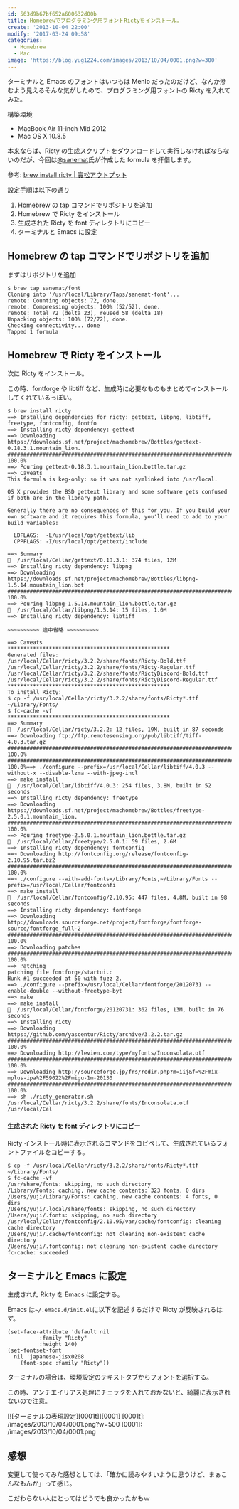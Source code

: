 ```yaml
---
id: 563d9b67bf652a600632d00b
title: Homebrewでプログラミング用フォントRictyをインストール。
create: '2013-10-04 22:00'
modify: '2017-03-24 09:58'
categories:
  - Homebrew
  - Mac
image: 'https://blog.yug1224.com/images/2013/10/04/0001.png?w=300'
---
```


ターミナルと Emacs のフォントはいつもは Menlo だったのだけど、なんか滲むよう見えるそんな気がしたので、プログラミング用フォントの Ricty を入れてみた。

構築環境

- MacBook Air 11-inch Mid 2012
- Mac OS X 10.8.5

本来ならば、Ricty の生成スクリプトをダウンロードして実行しなければならないのだが、今回は[@sanemat](https://twitter.com/sanemat)氏が作成した formula を拝借します。

参考: [brew install ricty | 實松アウトプット](http://sanematsu.wordpress.com/2013/05/11/brew-install-ricty/)

<!-- more -->

設定手順は以下の通り

1. Homebrew の tap コマンドでリポジトリを追加
2. Homebrew で Ricty をインストール
3. 生成された Ricty を font ディレクトリにコピー
4. ターミナルと Emacs に設定

## Homebrew の tap コマンドでリポジトリを追加

まずはリポジトリを追加

```
$ brew tap sanemat/font
Cloning into '/usr/local/Library/Taps/sanemat-font'...
remote: Counting objects: 72, done.
remote: Compressing objects: 100% (52/52), done.
remote: Total 72 (delta 23), reused 58 (delta 18)
Unpacking objects: 100% (72/72), done.
Checking connectivity... done
Tapped 1 formula
```

## Homebrew で Ricty をインストール

次に Ricty をインストール。

この時、fontforge や libtiff など、生成時に必要なものもまとめてインストールしてくれているっぽい。

```
$ brew install ricty
==> Installing dependencies for ricty: gettext, libpng, libtiff, freetype, fontconfig, fontfo
==> Installing ricty dependency: gettext
==> Downloading https://downloads.sf.net/project/machomebrew/Bottles/gettext-0.18.3.1.mountain_lion.
######################################################################## 100.0%
==> Pouring gettext-0.18.3.1.mountain_lion.bottle.tar.gz
==> Caveats
This formula is keg-only: so it was not symlinked into /usr/local.

OS X provides the BSD gettext library and some software gets confused if both are in the library path.

Generally there are no consequences of this for you. If you build your
own software and it requires this formula, you'll need to add to your
build variables:

  LDFLAGS:  -L/usr/local/opt/gettext/lib
  CPPFLAGS: -I/usr/local/opt/gettext/include

==> Summary
🍺  /usr/local/Cellar/gettext/0.18.3.1: 374 files, 12M
==> Installing ricty dependency: libpng
==> Downloading https://downloads.sf.net/project/machomebrew/Bottles/libpng-1.5.14.mountain_lion.bot
######################################################################## 100.0%
==> Pouring libpng-1.5.14.mountain_lion.bottle.tar.gz
🍺  /usr/local/Cellar/libpng/1.5.14: 15 files, 1.0M
==> Installing ricty dependency: libtiff

~~~~~~~~~~ 途中省略 ~~~~~~~~~~

==> Caveats
***************************************************
Generated files:
/usr/local/Cellar/ricty/3.2.2/share/fonts/Ricty-Bold.ttf
/usr/local/Cellar/ricty/3.2.2/share/fonts/Ricty-Regular.ttf
/usr/local/Cellar/ricty/3.2.2/share/fonts/RictyDiscord-Bold.ttf
/usr/local/Cellar/ricty/3.2.2/share/fonts/RictyDiscord-Regular.ttf
***************************************************
To install Ricty:
$ cp -f /usr/local/Cellar/ricty/3.2.2/share/fonts/Ricty*.ttf ~/Library/Fonts/
$ fc-cache -vf
***************************************************
==> Summary
🍺  /usr/local/Cellar/ricty/3.2.2: 12 files, 19M, built in 87 seconds
==> Downloading ftp://ftp.remotesensing.org/pub/libtiff/tiff-4.0.3.tar.gz
######################################################################## 100.0%
######################################################################## 100.0%==> ./configure --prefix=/usr/local/Cellar/libtiff/4.0.3 --without-x --disable-lzma --with-jpeg-incl
==> make install
🍺  /usr/local/Cellar/libtiff/4.0.3: 254 files, 3.8M, built in 52 seconds
==> Installing ricty dependency: freetype
==> Downloading https://downloads.sf.net/project/machomebrew/Bottles/freetype-2.5.0.1.mountain_lion.
######################################################################## 100.0%
==> Pouring freetype-2.5.0.1.mountain_lion.bottle.tar.gz
🍺  /usr/local/Cellar/freetype/2.5.0.1: 59 files, 2.6M
==> Installing ricty dependency: fontconfig
==> Downloading http://fontconfig.org/release/fontconfig-2.10.95.tar.bz2
######################################################################## 100.0%
==> ./configure --with-add-fonts=/Library/Fonts,~/Library/Fonts --prefix=/usr/local/Cellar/fontconfi
==> make install
🍺  /usr/local/Cellar/fontconfig/2.10.95: 447 files, 4.8M, built in 98 seconds
==> Installing ricty dependency: fontforge
==> Downloading http://downloads.sourceforge.net/project/fontforge/fontforge-source/fontforge_full-2
######################################################################## 100.0%
==> Downloading patches
######################################################################## 100.0%
==> Patching
patching file fontforge/startui.c
Hunk #1 succeeded at 50 with fuzz 2.
==> ./configure --prefix=/usr/local/Cellar/fontforge/20120731 --enable-double --without-freetype-byt
==> make
==> make install
🍺  /usr/local/Cellar/fontforge/20120731: 362 files, 13M, built in 76 seconds
==> Installing ricty
==> Downloading https://github.com/yascentur/Ricty/archive/3.2.2.tar.gz
######################################################################## 100.0%
==> Downloading http://levien.com/type/myfonts/Inconsolata.otf
######################################################################## 100.0%
==> Downloading http://sourceforge.jp/frs/redir.php?m=iij&f=%2Fmix-mplus-ipa%2F59022%2Fmigu-1m-20130
######################################################################## 100.0%
==> sh ./ricty_generator.sh /usr/local/Cellar/ricty/3.2.2/share/fonts/Inconsolata.otf /usr/local/Cel
```

#### 生成された Ricty を font ディレクトリにコピー

Ricty インストール時に表示されるコマンドをコピペして、生成されているフォントファイルをコピーする。

```
$ cp -f /usr/local/Cellar/ricty/3.2.2/share/fonts/Ricty*.ttf ~/Library/Fonts/
$ fc-cache -vf
/usr/share/fonts: skipping, no such directory
/Library/Fonts: caching, new cache contents: 323 fonts, 0 dirs
/Users/yuji/Library/Fonts: caching, new cache contents: 4 fonts, 0 dirs
/Users/yuji/.local/share/fonts: skipping, no such directory
/Users/yuji/.fonts: skipping, no such directory
/usr/local/Cellar/fontconfig/2.10.95/var/cache/fontconfig: cleaning cache directory
/Users/yuji/.cache/fontconfig: not cleaning non-existent cache directory
/Users/yuji/.fontconfig: not cleaning non-existent cache directory
fc-cache: succeeded
```

## ターミナルと Emacs に設定

生成された Ricty を Emacs に設定する。

Emacs は`~/.emacs.d/init.el`に以下を記述するだけで Ricty が反映されるはず。

```emacs
(set-face-attribute 'default nil
          :family "Ricty"
          :height 140)
(set-fontset-font
  nil 'japanese-jisx0208
    (font-spec :family "Ricty"))
```

ターミナルの場合は、環境設定のテキストタブからフォントを選択する。

この時、アンチエイリアス処理にチェックを入れておかないと、綺麗に表示されないので注意。

[![ターミナルの表現設定][0001t]][0001]
[0001t]: /images/2013/10/04/0001.png?w=500
[0001]: /images/2013/10/04/0001.png

## 感想

変更して使ってみた感想としては、「確かに読みやすいように思うけど、まぁこんなもんか」って感じ。

こだわらない人にとってはどうでも良かったかもｗ
